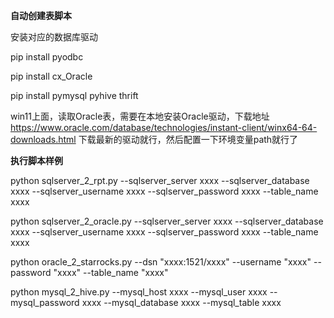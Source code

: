 **自动创建表脚本**

安装对应的数据库驱动

pip install pyodbc

pip install cx_Oracle

pip install pymysql pyhive thrift

win11上面，读取Oracle表，需要在本地安装Oracle驱动，下载地址 https://www.oracle.com/database/technologies/instant-client/winx64-64-downloads.html
下载最新的驱动就行，然后配置一下环境变量path就行了

**执行脚本样例**

python sqlserver_2_rpt.py --sqlserver_server xxxx --sqlserver_database xxxx --sqlserver_username xxxx --sqlserver_password xxxx --table_name xxxx

python sqlserver_2_oracle.py --sqlserver_server xxxx --sqlserver_database xxxx --sqlserver_username xxxx --sqlserver_password xxxx --table_name xxxx

python oracle_2_starrocks.py --dsn "xxxx:1521/xxxx" --username "xxxx" --password "xxxx" --table_name "xxxx"

python mysql_2_hive.py --mysql_host xxxx --mysql_user xxxx --mysql_password xxxx --mysql_database xxxx --mysql_table xxxx